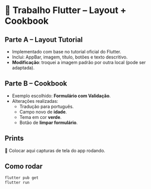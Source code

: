 # 📱 Trabalho Flutter – Layout + Cookbook

## Parte A – Layout Tutorial
- Implementado com base no tutorial oficial do Flutter.
- Inclui: AppBar, imagem, título, botões e texto descritivo.
- **Modificação**: troquei a imagem padrão por outra local (pode ser adaptada).

## Parte B – Cookbook
- Exemplo escolhido: **Formulário com Validação**.
- Alterações realizadas:
  - Tradução para português.
  - Campo novo de **idade**.
  - Tema em cor **verde**.
  - Botão de **limpar formulário**.

## Prints
📌 Colocar aqui capturas de tela do app rodando.

## Como rodar
```bash
flutter pub get
flutter run
